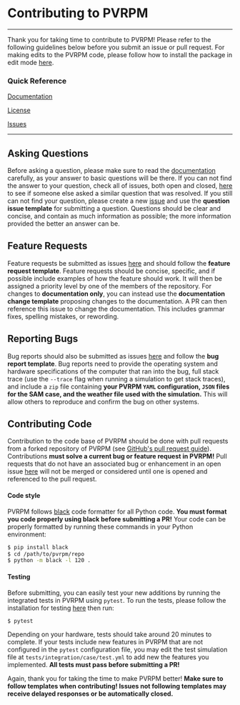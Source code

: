 # Contributing to PVRPM

---

Thank you for taking time to contribute to PVRPM! Please refer to the following guidelines below before you submit an issue or pull request. For making edits to the PVRPM code, please follow how to install the package in edit mode [here](https://pvrpm.readthedocs.io/en/latest/tutorial_1installation.html).

### Quick Reference
[Documentation](https://pvrpm.readthedocs.io/en/latest/)

[License](../LICENSE)

[Issues](https://github.com/FSEC-Photovoltaics/pvrpm-lcoe/issues/)

---

## Asking Questions
Before asking a question, please make sure to read the [documentation](https://pvrpm.readthedocs.io/en/latest/) carefully, as your answer to basic questions will be there. If you can not find the answer to your question, check all of issues, both open and closed, [here](https://github.com/FSEC-Photovoltaics/pvrpm-lcoe/issues?q=) to see if someone else asked a similar question that was resolved. If you still can not find your question, please create a new [issue](https://github.com/FSEC-Photovoltaics/pvrpm-lcoe/issues/) and use the **question issue template** for submitting a question. Questions should be clear and concise, and contain as much information as possible; the more information provided the better an answer can be.  

## Feature Requests
Feature requests be submitted as issues [here](https://github.com/FSEC-Photovoltaics/pvrpm-lcoe/issues) and should follow the **feature request template**.
Feature requests should be concise, specific, and if possible include examples of how the feature should work. It will then be assigned a priority level by one of the members of the repository. For changes to **documentation only**, you can instead use the **documentation change template** proposing changes to the documentation. A PR can then reference this issue to change the documentation. This includes grammar fixes, spelling mistakes, or rewording.

## Reporting Bugs
Bug reports should also be submitted as issues [here](https://github.com/FSEC-Photovoltaics/pvrpm-lcoe/issues) and follow the **bug report template**. Bug reports need to provide the operating system and hardware specifications of the computer that ran into the bug, full stack trace (use the `--trace` flag when running a simulation to get stack traces), and include a `zip` file containing **your PVRPM `YAML` configuration, `JSON` files for the SAM case, and the weather file used with the simulation.** This will allow others to reproduce and confirm the bug on other systems.

## Contributing Code
Contribution to the code base of PVRPM should be done with pull requests from a forked repository of PVRPM (see [GitHub's pull request guide](https://docs.github.com/en/pull-requests)). Contributions **must solve a current bug or feature request in PVRPM!** Pull requests that do not have an associated bug or enhancement in an open issue [here](https://github.com/FSEC-Photovoltaics/pvrpm-lcoe/issues) will not be merged or considered until one is opened and referenced to the pull request.

#### Code style
PVRPM follows [black](https://github.com/psf/black) code formatter for all Python code. **You must format you code properly using black before submitting a PR!** Your code can be properly formatted by running these commands in your Python environment:

```bash
$ pip install black
$ cd /path/to/pvrpm/repo
$ python -m black -l 120 .
```

#### Testing
Before submitting, you can easily test your new additions by running the integrated tests in PVRPM using `pytest`. To run the tests, please follow the installation for testing [here](https://pvrpm.readthedocs.io/en/latest/tutorial_1installation.html) then run:

```bash
$ pytest
```

Depending on your hardware, tests should take around 20 minutes to complete. If your tests include new features in PVRPM that are not configured in the `pytest` configuration file, you may edit the test simulation file at `tests/integration/case/test.yml` to add new the features you implemented. **All tests must pass before submitting a PR!**

Again, thank you for taking the time to make PVRPM better! **Make sure to follow templates when contributing! Issues not following templates may receive delayed responses or be automatically closed.**

